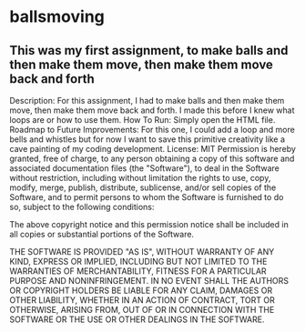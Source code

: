 # ballsmoving
## This was my first assignment, to make balls and then make them move, then make them move back and forth
Description: For this assignment, I had to make balls and then make them move, then make them move back and forth. I made this before I knew what loops are or how to use them. 
How To Run: Simply open the HTML file.
Roadmap to Future Improvements: For this one, I could add a loop and more bells and whistles but for now I want to save this primitive creativity like a cave painting of my coding development.
License: MIT
Permission is hereby granted, free of charge, to any person obtaining a copy of this software and associated documentation files (the "Software"), to deal in the Software without restriction, including without limitation the rights to use, copy, modify, merge, publish, distribute, sublicense, and/or sell copies of the Software, and to permit persons to whom the Software is furnished to do so, subject to the following conditions:

The above copyright notice and this permission notice shall be included in all copies or substantial portions of the Software.

THE SOFTWARE IS PROVIDED "AS IS", WITHOUT WARRANTY OF ANY KIND, EXPRESS OR IMPLIED, INCLUDING BUT NOT LIMITED TO THE WARRANTIES OF MERCHANTABILITY, FITNESS FOR A PARTICULAR PURPOSE AND NONINFRINGEMENT. IN NO EVENT SHALL THE AUTHORS OR COPYRIGHT HOLDERS BE LIABLE FOR ANY CLAIM, DAMAGES OR OTHER LIABILITY, WHETHER IN AN ACTION OF CONTRACT, TORT OR OTHERWISE, ARISING FROM, OUT OF OR IN CONNECTION WITH THE SOFTWARE OR THE USE OR OTHER DEALINGS IN THE SOFTWARE.
